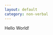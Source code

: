 ```yaml
---
layout: default
category: non-verbal
---
```


Hello World!

<script src="https://cdnjs.cloudflare.com/ajax/libs/three.js/r128/three.min.js"></script>
<script src="https://cdn.jsdelivr.net/npm/three@0.128.0/examples/js/controls/OrbitControls.js"></script>
<script src="https://cdn.jsdelivr.net/npm/dat.gui@0.7.9/build/dat.gui.min.js"></script>
<script type="text/javascript" src="/assets/js/tetrahedron.js"></script>